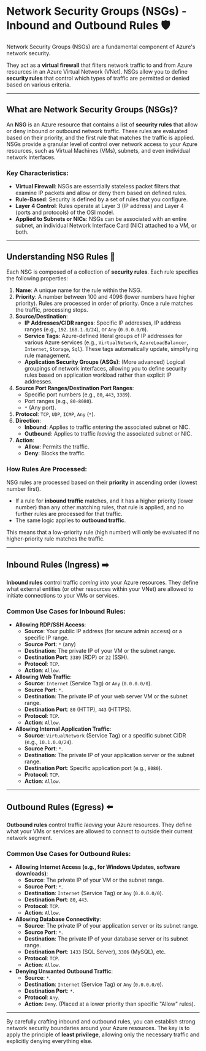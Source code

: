 # Network Security Groups (NSGs) - Inbound and Outbound Rules 🛡️

Network Security Groups (NSGs) are a fundamental component of Azure's network security.

They act as a **virtual firewall** that filters network traffic to and from Azure resources in an Azure Virtual Network (VNet). NSGs allow you to define **security rules** that control which types of traffic are permitted or denied based on various criteria.

---

## What are Network Security Groups (NSGs)?

An **NSG** is an Azure resource that contains a list of **security rules** that allow or deny inbound or outbound network traffic. These rules are evaluated based on their priority, and the first rule that matches the traffic is applied. NSGs provide a granular level of control over network access to your Azure resources, such as Virtual Machines (VMs), subnets, and even individual network interfaces.

### Key Characteristics:

* **Virtual Firewall**: NSGs are essentially stateless packet filters that examine IP packets and allow or deny them based on defined rules.
* **Rule-Based**: Security is defined by a set of rules that you configure.
* **Layer 4 Control**: Rules operate at Layer 3 (IP address) and Layer 4 (ports and protocols) of the OSI model.
* **Applied to Subnets or NICs**: NSGs can be associated with an entire subnet, an individual Network Interface Card (NIC) attached to a VM, or both.

---

## Understanding NSG Rules 📜

Each NSG is composed of a collection of **security rules**. Each rule specifies the following properties:

1.  **Name**: A unique name for the rule within the NSG.
2.  **Priority**: A number between 100 and 4096 (lower numbers have higher priority). Rules are processed in order of priority. Once a rule matches the traffic, processing stops.
3.  **Source/Destination**:
    * **IP Addresses/CIDR ranges**: Specific IP addresses, IP address ranges (e.g., `192.168.1.0/24`), or `Any` (`0.0.0.0/0`).
    * **Service Tags**: Azure-defined literal groups of IP addresses for various Azure services (e.g., `VirtualNetwork`, `AzureLoadBalancer`, `Internet`, `Storage`, `Sql`). These tags automatically update, simplifying rule management.
    * **Application Security Groups (ASGs)**: (More advanced) Logical groupings of network interfaces, allowing you to define security rules based on application workload rather than explicit IP addresses.
4.  **Source Port Ranges/Destination Port Ranges**:
    * Specific port numbers (e.g., `80`, `443`, `3389`).
    * Port ranges (e.g., `80-8080`).
    * `*` (Any port).
5.  **Protocol**: `TCP`, `UDP`, `ICMP`, `Any` (`*`).
6.  **Direction**:
    * **Inbound**: Applies to traffic *entering* the associated subnet or NIC.
    * **Outbound**: Applies to traffic *leaving* the associated subnet or NIC.
7.  **Action**:
    * **Allow**: Permits the traffic.
    * **Deny**: Blocks the traffic.

### How Rules Are Processed:

NSG rules are processed based on their **priority** in ascending order (lowest number first).
* If a rule for **inbound traffic** matches, and it has a higher priority (lower number) than any other matching rules, that rule is applied, and no further rules are processed for that traffic.
* The same logic applies to **outbound traffic**.

This means that a low-priority rule (high number) will only be evaluated if no higher-priority rule matches the traffic.

---

## Inbound Rules (Ingress) ➡️

**Inbound rules** control traffic *coming into* your Azure resources. They define what external entities (or other resources within your VNet) are allowed to initiate connections to your VMs or services.

### Common Use Cases for Inbound Rules:

* **Allowing RDP/SSH Access**:
    * **Source**: Your public IP address (for secure admin access) or a specific IP range.
    * **Source Port**: `*` (any)
    * **Destination**: The private IP of your VM or the subnet range.
    * **Destination Port**: `3389` (RDP) or `22` (SSH).
    * **Protocol**: `TCP`.
    * **Action**: `Allow`.
* **Allowing Web Traffic**:
    * **Source**: `Internet` (Service Tag) or `Any` (`0.0.0.0/0`).
    * **Source Port**: `*`.
    * **Destination**: The private IP of your web server VM or the subnet range.
    * **Destination Port**: `80` (HTTP), `443` (HTTPS).
    * **Protocol**: `TCP`.
    * **Action**: `Allow`.
* **Allowing Internal Application Traffic**:
    * **Source**: `VirtualNetwork` (Service Tag) or a specific subnet CIDR (e.g., `10.1.0.0/24`).
    * **Source Port**: `*`.
    * **Destination**: The private IP of your application server or the subnet range.
    * **Destination Port**: Specific application port (e.g., `8080`).
    * **Protocol**: `TCP`.
    * **Action**: `Allow`.

---

## Outbound Rules (Egress) ⬅️

**Outbound rules** control traffic *leaving* your Azure resources. They define what your VMs or services are allowed to connect to outside their current network segment.

### Common Use Cases for Outbound Rules:

* **Allowing Internet Access (e.g., for Windows Updates, software downloads)**:
    * **Source**: The private IP of your VM or the subnet range.
    * **Source Port**: `*`.
    * **Destination**: `Internet` (Service Tag) or `Any` (`0.0.0.0/0`).
    * **Destination Port**: `80`, `443`.
    * **Protocol**: `TCP`.
    * **Action**: `Allow`.
* **Allowing Database Connectivity**:
    * **Source**: The private IP of your application server or its subnet range.
    * **Source Port**: `*`.
    * **Destination**: The private IP of your database server or its subnet range.
    * **Destination Port**: `1433` (SQL Server), `3306` (MySQL), etc.
    * **Protocol**: `TCP`.
    * **Action**: `Allow`.
* **Denying Unwanted Outbound Traffic**:
    * **Source**: `*`.
    * **Destination**: `Internet` (Service Tag) or `Any` (`0.0.0.0/0`).
    * **Destination Port**: `*`.
    * **Protocol**: `Any`.
    * **Action**: `Deny`. (Placed at a lower priority than specific "Allow" rules).

---

By carefully crafting inbound and outbound rules, you can establish strong network security boundaries around your Azure resources. The key is to apply the principle of **least privilege**, allowing only the necessary traffic and explicitly denying everything else.